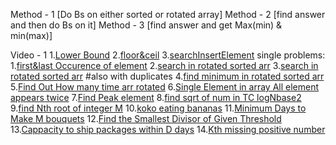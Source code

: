 Method - 1 [Do Bs on either sorted or rotated array]
Method - 2 [find answer and then do Bs on it]
Method - 3 [find answer and get Max(min) & min(max)]

Video - 1
    1.[Lower Bound](./L2/lower&upperBound.js.js)
    2.[floor&ceil](./L2/floor&ceil.js)
    3.[searchInsertElement](./L2/searchInsertPosition.js.js)
single problems:
    1.[first&last Occurence of element](./L3.js)
    2.[search in rotated sorted arr](./L4.js)
    3.[search in rotated sorted arr](./L5.js) #also with duplicates
    4.[find minimum in rotated sorted arr](./L6.js)
    5.[Find Out How many time arr rotated](./L7.js)
    6.[Single Element in array All element appears twice](./L8.js)
    7.[Find Peak element](./L9.js)
    8.[find sqrt of num in TC logNbase2](./L10.js)
    9.[find Nth root of integer M](./L11.js)
    10.[koko eating bananas](./L12.js)
    11.[Minimum Days to Make M bouquets](./L13.js)
    12.[Find the Smallest Divisor of Given Threshold](./L14.js)
    13.[Cappacity to ship packages within D days](./L15.js)
    14.[Kth missing positive number](./L16.js)
